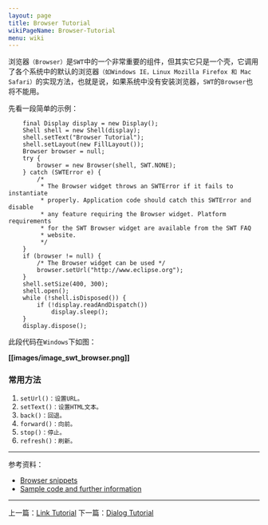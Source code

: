 ```yaml
---
layout: page
title: Browser Tutorial
wikiPageName: Browser-Tutorial
menu: wiki
---
```


浏览器`（Browser）`是`SWT`中的一个非常重要的组件，但其实它只是一个壳，它调用了各个系统中的默认的浏览器`（如Windows IE，Linux Mozilla Firefox 和 Mac Safari）`的实现方法，也就是说，如果系统中没有安装浏览器，`SWT`的`Browser`也将不能用。

先看一段简单的示例：

		final Display display = new Display();
		Shell shell = new Shell(display);
		shell.setText("Browser Tutorial");
		shell.setLayout(new FillLayout());
		Browser browser = null;
		try {
			browser = new Browser(shell, SWT.NONE);
		} catch (SWTError e) {
			/*
			 * The Browser widget throws an SWTError if it fails to instantiate
			 * properly. Application code should catch this SWTError and disable
			 * any feature requiring the Browser widget. Platform requirements
			 * for the SWT Browser widget are available from the SWT FAQ
			 * website.
			 */
		}
		if (browser != null) {
			/* The Browser widget can be used */
			browser.setUrl("http://www.eclipse.org");
		}
		shell.setSize(400, 300);
		shell.open();
		while (!shell.isDisposed()) {
			if (!display.readAndDispatch())
				display.sleep();
		}
		display.dispose();

此段代码在`Windows`下如图：

**[[images/image_swt_browser.png]]**

### 常用方法

1. `setUrl()：设置URL。`
2. `setText()：设置HTML文本。`
3. `back()：回退。`
4. `forward()：向前。`
5. `stop()：停止。`
6. `refresh()：刷新。`

***
参考资料：
  * [Browser snippets](http://www.eclipse.org/swt/snippets/#browser)
  * [Sample code and further information](http://www.eclipse.org/swt/)

***

上一篇：[Link Tutorial](https://github.com/ecsoya/eclipse.tutorial/wiki/Link-Tutorial)
下一篇：[Dialog Tutorial](https://github.com/ecsoya/eclipse.tutorial/wiki/Browser-Tutorial)
